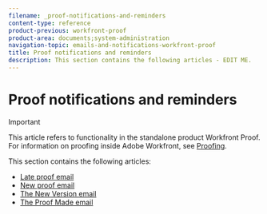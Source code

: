 ```yaml
---
filename: _proof-notifications-and-reminders
content-type: reference
product-previous: workfront-proof
product-area: documents;system-administration
navigation-topic: emails-and-notifications-workfront-proof
title: Proof notifications and reminders
description: This section contains the following articles - EDIT ME.
---
```


# Proof notifications and reminders

>[!IMPORTANT]
>
>This article refers to functionality in the standalone product Workfront Proof. For information on proofing inside Adobe Workfront, see [Proofing](../../../review-and-approve-work/proofing/proofing.md).

This section contains the following articles:

* [Late proof email](../../../workfront-proof/wp-emailsntfctns/proof-notifications-and-reminders/late-proof-email.md) 
* [New proof email](../../../workfront-proof/wp-emailsntfctns/proof-notifications-and-reminders/new-proof-email.md) 
* [The New Version email](../../../workfront-proof/wp-emailsntfctns/proof-notifications-and-reminders/new-version-email.md) 
* [The Proof Made email](../../../workfront-proof/wp-emailsntfctns/proof-notifications-and-reminders/proof-made-email.md)

